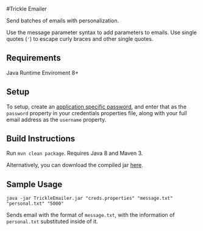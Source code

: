 #Trickle Emailer

Send batches of emails with personalization.

Use the message parameter syntax to add parameters to emails. Use single quotes (`'`) to escape curly braces and other single quotes.

## Requirements

Java Runtime Enviroment 8+

## Setup

To setup, create an [application specific password](https://security.google.com/settings/security/apppasswords?pli=1), and enter that as the `password` property in your credentials properties file, along with your full email address as the `username` property.

## Build Instructions

Run `mvn clean package`. Requires Java 8 and Maven 3.

Alternatively, you can download the compiled jar [here](https://github.com/kylevedder/TrickleEmailer/raw/master/TrickleEmailer.jar).

## Sample Usage

`java -jar TrickleEmailer.jar "creds.properties" "message.txt" "personal.txt" "5000"`

Sends email with the format of `message.txt`, with the information of `personal.txt` substituted inside of it.
